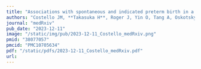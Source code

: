 ```yaml
---
title: "Associations with spontaneous and indicated preterm birth in a densely phenotyped EHR cohort"
authors: "Costello JM, **Takasuka H**, Roger J, Yin O, Tang A, Oskotsky T, Sirota M, **Capra JA.**"
journal: "medRxiv"
pub_date: "2023-12-11"
image: "/static/img/pub/2023-12-11_Costello_medRxiv.png"
pmid: "38077057"
pmcid: "PMC10705634"
pdf: "/static/pdfs/2023-12-11_Costello_medRxiv.pdf"
url: 
---
```

